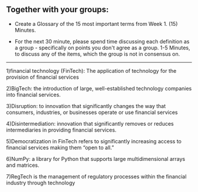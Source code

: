 
## Together with your groups:

 - Create a Glossary of the 15 most important terms from Week 1.
(15) Minutes.


 - For the next 30 minute, please spend time discussing each definition as a group - specifically on points you don't agree as a group.
1-5 Minutes, to discuss any of the items, which the group is not in consensus on.

****************************************************
1)financial technology (FinTech): The application of technology for the provision of financial services

2)BigTech: the introduction of large, well-established technology companies into financial services.

3)Disruption: to innovation that significantly changes the way that consumers, industries, or businesses operate or use financial services

4)Disintermediation: innovation that significantly removes or  reduces intermediaries in providing financial services.

5)Democratization in FinTech refers to significantly increasing access to financial services making them “open to all.”

6)NumPy: a library for Python that supports large multidimensional arrays and matrices.

7)RegTech is the management of regulatory processes within the financial industry through technology


